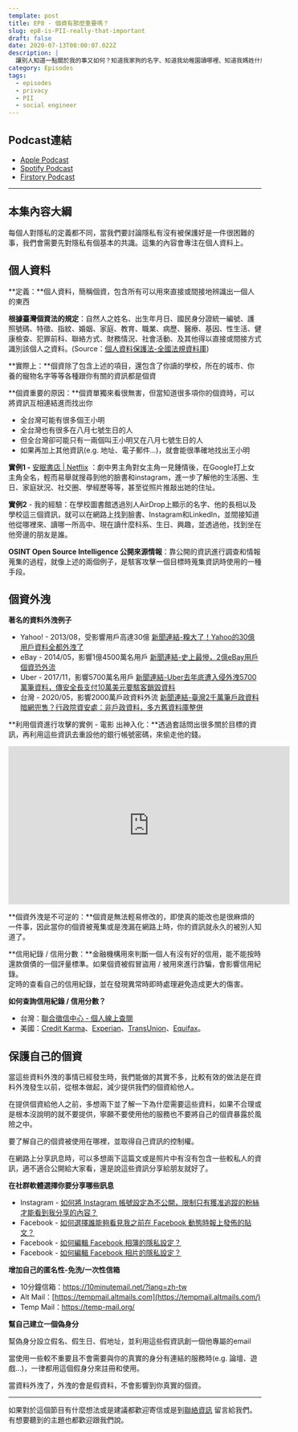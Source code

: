 ```yaml
---
template: post
title: EP8 - 個資有那麼重要嗎？
slug: ep8-is-PII-really-that-important
draft: false
date: 2020-07-13T00:00:07.022Z
description: |
  讓別人知道一點關於我的事又如何？知道我家狗的名字、知道我幼稚園讀哪裡、知道我媽姓什麼又怎麼了嗎？這一點點的訊息能帶來什麼傷害？
category: Episodes
tags:
  - episodes
  - privacy
  - PII
  - social engineer
---
```

## Podcast連結

* [Apple Podcast](https://podcasts.apple.com/tw/podcast/%E8%B3%87%E5%AE%89%E8%A7%A3%E5%A3%93%E7%B8%AE/id1513276667#episodeGuid=ckcjmtg0nhwfo0918qo9ag121)
* [Spotify Podcast](https://open.spotify.com/episode/3FuDtTd1nmyk7W4BlURvV5)
* [Firstory Podcast](https://open.firstory.me/story/ckcjmtg0nhwfo0918qo9ag121)

- - -

## 本集內容大綱

每個人對隱私的定義都不同，當我們要討論隱私有沒有被保護好是一件很困難的事，我們會需要先對隱私有個基本的共識。這集的內容會專注在個人資料上。

## 個人資料

**定義：**個人資料，簡稱個資，包含所有可以用來直接或間接地辨識出一個人的東西

**根據臺灣個資法的規定**：自然人之姓名、出生年月日、國民身分證統一編號、護     照號碼、特徵、指紋、婚姻、家庭、教育、職業、病歷、醫療、基因、性生活、健康檢查、犯罪前科、聯絡方式、財務情況、社會活動、及其他得以直接或間接方式識別該個人之資料。(Source：[個人資料保護法-全國法規資料庫](https://law.moj.gov.tw/LawClass/LawAll.aspx?PCode=I0050021))

**實際上：**個資除了包含上述的項目，還包含了你讀的學校，所在的城市、你養的寵物名字等等各種跟你有關的資訊都是個資

**個資重要的原因：**個資單獨來看很無害，但當知道很多項你的個資時，可以將資訊互相連結進而找出你

* 全台灣可能有很多個王小明
* 全台灣也有很多在八月七號生日的人
* 但全台灣卻可能只有一兩個叫王小明又在八月七號生日的人
* 如果再加上其他資訊(e.g. 地址、電子郵件...)，就會能很準確地找出王小明

**實例1 -** [安眠書店 | Netflix](https://www.netflix.com/tw/title/80211991) ：劇中男主角對女主角一見鍾情後，在Google打上女主角全名，輕而易舉就搜尋到他的臉書和instagram，進一步了解他的生活圈、生日、家庭狀況、社交圈、學經歷等等，甚至從照片推敲出她的住址。

**實例2** - 我的經驗：在學校圖書館透過別人AirDrop上顯示的名字、他的長相以及學校這三個資訊，就可以在網路上找到臉書、Instagram和LinkedIn，並間接知道他從哪裡來、讀哪一所高中、現在讀什麼科系、生日、興趣，並透過他，找到坐在他旁邊的朋友是誰。

**OSINT Open Source Intelligence 公開來源情報**：靠公開的資訊進行調查和情報蒐集的過程，就像上述的兩個例子，是駭客攻擊一個目標時蒐集資訊時使用的一種手段。

## 個資外洩

**著名的資料外洩例子**

* Yahoo! - 2013/08，受影響用戶高達30億 [新聞連結-糗大了！Yahoo的30億用戶資料全都外洩了](https://www.ithome.com.tw/news/117253)
* eBay - 2014/05，影響1億4500萬名用戶 [新聞連結-史上最慘，2億eBay用戶個資恐外流](https://www.ithome.com.tw/voice/87997)
* Uber - 2017/11，影響5700萬名用戶 [新聞連結-Uber去年底遭入侵外洩5700萬筆資料，傳安全長支付10萬美元要駭客銷毀資料](https://www.ithome.com.tw/news/118482)
* 台灣 - 2020/05，影響2000萬戶政資料外流 [新聞連結-臺灣2千萬筆戶政資料暗網兜售？行政院資安處：非戶政資料，多方舊資料庫整併](https://www.ithome.com.tw/news/137955)

**利用個資進行攻擊的實例 - 電影 出神入化：**透過套話問出很多關於目標的資訊，再利用這些資訊去重設他的銀行帳號密碼，來偷走他的錢。

<iframe width="560" height="315" src="https://www.youtube-nocookie.com/embed/95jHwnAhHgU" frameborder="0" allow="accelerometer; autoplay; encrypted-media; gyroscope; picture-in-picture" allowfullscreen></iframe>

**個資外洩是不可逆的：**個資是無法輕易修改的，即使真的能改也是很麻煩的一件事，因此當你的個資被蒐集或是洩漏在網路上時，你的資訊就永久的被別人知道了。

**信用紀錄 / 信用分數：**金融機構用來判斷一個人有沒有好的信用，能不能按時還款償債的一個評量標準。如果個資被假冒盜用 / 被用來進行詐騙，會影響信用紀錄。\
定時的查看自己的信用紀錄，並在發現異常時即時處理避免造成更大的傷害。

**如何查詢信用紀錄 / 信用分數？**

* 台灣：[聯合徵信中心 - 個人線上查閱](https://www.jcic.org.tw/main_ch/docDetail.aspx?uid=170&pid=93&docid=412)
* 美國：[Credit Karma](https://www.creditkarma.com/)、[Experian](https://www.experian.com/)、[TransUnion](https://www.transunion.com/)、[Equifax](https://www.equifax.com/personal/)。

## 保護自己的個資

當這些資料外洩的事情已經發生時，我們能做的其實不多，比較有效的做法是在資料外洩發生以前，從根本做起，減少提供我們的個資給他人。

在提供個資給他人之前，多想兩下並了解一下為什麼需要這些資料，如果不合理或是根本沒說明的就不要提供，寧願不要使用他的服務也不要將自己的個資暴露於風險之中。

要了解自己的個資被使用在哪裡，並取得自己資訊的控制權。

在網路上分享訊息時，可以多想兩下這篇文或是照片中有沒有包含一些較私人的資訊，適不適合公開給大家看，還是說這些資訊分享給朋友就好了。

**在社群軟體選擇你要分享哪些訊息**

* Instagram - [如何將 Instagram 帳號設定為不公開，限制只有獲准追蹤的粉絲才能看到我分享的內容？](https://help.instagram.com/448523408565555)
* Facebook - [如何選擇誰能夠看見我之前在 Facebook 動態時報上發佈的貼文？](https://www.facebook.com/help/236898969688346)
* Facebook - [如何編輯 Facebook 相簿的隱私設定？](https://www.facebook.com/help/215496745135618)
* Facebook - [如何編輯 Facebook 相片的隱私設定？](https://www.facebook.com/help/2335165983413024)

**增加自己的匿名性-免洗/一次性信箱**

* 10分鐘信箱：<https://10minutemail.net/?lang=zh-tw>
* Alt Mail：[https://tempmail.altmails.com](https://tempmail.altmails.com/)
* Temp Mail：<https://temp-mail.org/>

**幫自己建立一個偽身分**

幫偽身分設立假名、假生日、假地址，並利用這些假資訊創一個他專屬的email

當使用一些較不重要且不會需要與你的真實的身分有連結的服務時(e.g. 論壇、遊戲...)，一律都用這個假身分來註冊和使用。

當資料外洩了，外洩的會是假資料，不會影響到你真實的個資。

- - -

如果對於這個節目有什麼想法或是建議都歡迎寄信或是到[聯絡資訊](/pages/contacts) 留言給我們。 有想要聽到的主題也都歡迎跟我們說。